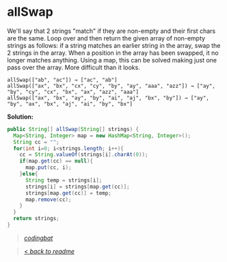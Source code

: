 # allSwap

We'll say that 2 strings "match" if they are non-empty and their first chars are the same. Loop over and then return the given array of non-empty strings as follows: if a string matches an earlier string in the array, swap the 2 strings in the array. When a position in the array has been swapped, it no longer matches anything. Using a map, this can be solved making just one pass over the array. More difficult than it looks.

```
allSwap(["ab", "ac"]) → ["ac", "ab"]
allSwap(["ax", "bx", "cx", "cy", "by", "ay", "aaa", "azz"]) → ["ay", "by", "cy", "cx", "bx", "ax", "azz", "aaa"]
allSwap(["ax", "bx", "ay", "by", "ai", "aj", "bx", "by"]) → ["ay", "by", "ax", "bx", "aj", "ai", "by", "bx"]
```

**Solution:**

```java
public String[] allSwap(String[] strings) {
  Map<String, Integer> map = new HashMap<String, Integer>();
  String cc = "";
  for(int i=0; i<strings.length; i++){
    cc = String.valueOf(strings[i].charAt(0));
    if(map.get(cc) == null){
      map.put(cc, i);
    }else{
      String temp = strings[i];
      strings[i] = strings[map.get(cc)];
      strings[map.get(cc)] = temp;
      map.remove(cc);
    }
  }
  return strings;
}
```

> _[codingbat](https://codingbat.com/prob/p134133)_

> [< _back to readme_](FINDREPLACEREADME)